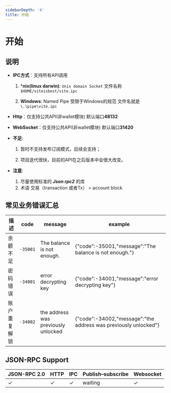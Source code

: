 ```yaml
---
sidebarDepth: '4'
title: 开始
---
```


# 开始

## 说明

- **IPC方式**：支持所有API调用

    1. ***nix(linux darwin)**: `Unix domain Socket` 文件名称    `$HOME/viteisbest/vite.ipc`

    2. **Windows**: Named Pipe 受限于Windows的规范 文件名就是  `\.\pipe\vite.ipc`

- **Http**：仅支持公共API(非wallet模块) 默认端口**48132**

- **WebSocket**：仅支持公共API(非wallet模块) 默认端口**31420**

- **不足**:

    1. 暂时不支持发布订阅模式，后续会支持；

    2. 项目迭代很快，目前的API在之后版本中会很大改变。

- **注意**:

    1. 尽量使用标准的 ***Json rpc2*** 的库
    2. 术语 交易（transaction 或者Tx） = account block

## 常见业务错误汇总

描述 | code | message | example
--- | --- | --- | ---
余额不足 | `-35001` | The balance is not enough. | {"code":-35001,"message":"The balance is not enough."}
密码错误 | `-34001` | error decrypting key | {"code":-34001,"message":"error decrypting key"}
账户重复解锁 | `-34002` | the address was previously unlocked | {"code":-34002,"message":"the address was previously unlocked"}

## JSON-RPC Support

JSON-RPC 2.0 | HTTP | IPC | Publish–subscribe | Websocket
--- | --- | --- | --- | ---
✓ | ✓ | ✓ | waiting | ✓
